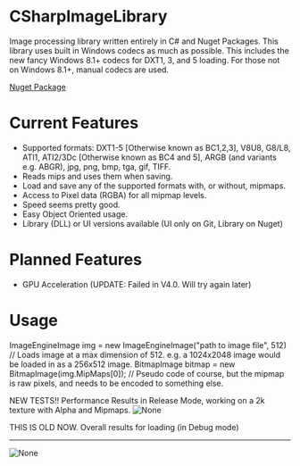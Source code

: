 # CSharpImageLibrary
Image processing library written entirely in C# and Nuget Packages.
This library uses built in Windows codecs as much as possible. This includes the new fancy Windows 8.1+ codecs for DXT1, 3, and 5 loading.
For those not on Windows 8.1+, manual codecs are used.


[Nuget Package](https://www.nuget.org/packages/CSharpImageLibrary/)

Current Features
====
- Supported formats: DXT1-5 [Otherwise known as BC1,2,3], V8U8, G8/L8, ATI1, ATI2/3Dc [Otherwise known as BC4 and 5], ARGB (and variants e.g. ABGR), jpg, png, bmp, tga, gif, TIFF.   
- Reads mips and uses them when saving.
- Load and save any of the supported formats with, or without, mipmaps.
- Access to Pixel data (RGBA) for all mipmap levels.
- Speed seems pretty good.
- Easy Object Oriented usage.
- Library (DLL) or UI versions available (UI only on Git, Library on Nuget)

Planned Features
===
- GPU Acceleration (UPDATE: Failed in V4.0. Will try again later)

Usage
===
ImageEngineImage img = new ImageEngineImage("path to image file", 512)  // Loads image at a max dimension of 512. e.g. a 1024x2048 image would be loaded in as a 256x512 image.
BitmapImage bitmap = new BitmapImage(img.MipMaps[0]);   // Pseudo code of course, but the mipmap is raw pixels, and needs to be encoded to something else.


NEW TESTS!!
Performance Results in Release Mode, working on a 2k texture with Alpha and Mipmaps.
![None](http://i.imgur.com/4Q39A0D.jpg "Performance Results in Release Mode, working on a 2k texture with Alpha and Mipmaps.")



THIS IS OLD NOW.
Overall results for loading (in Debug mode)

---
![None](http://s22.postimg.org/a35l8rz01/Capture.jpg "Overall results for loading (in debug mode)")

